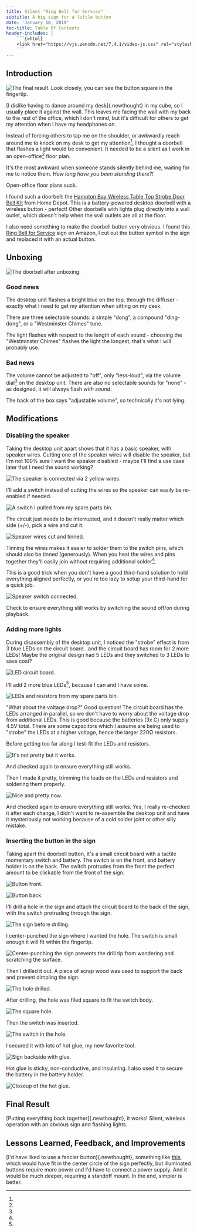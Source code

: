 ```yaml
---
title: Silent "Ring Bell for Service"
subtitle: A big sign for a little button
date: 'January 10, 2019'
toc-title: Table Of Contents
header-includes: |
    ```{=html}
    <link href="https://vjs.zencdn.net/7.4.1/video-js.css" rel="stylesheet">
    ```
---
```


## Introduction

![The final result. [Look closely](images/final_result_square_full.jpg), you can see the button square in the fingertip.](images/final_result_square_full.jpg)

[I dislike having to dance around my desk]{.newthought} in my cube, so I usually place it against the wall. This leaves me facing the wall with my back to the rest of the office, which I don't mind, but it's difficult for others to get my attention when I have my headphones on.

Instead of forcing others to tap me on the shoulder, or awkwardly reach around me to knock on my desk to get my attention[^standing_there], I thought a doorbell that flashes a light would be convenient. It needed to be a silent as I work in an open-office[^open_office] floor plan.

[^standing_there]:
It's the most awkward when someone stands silently behind me, waiting for me to notice them. *How long have you been standing there?!*

[^open_office]:
Open-office floor plans suck.

I found such a doorbell: the [Hampton Bay Wireless Table Top Strobe Door Bell Kit](https://www.homedepot.com/p/Hampton-Bay-Wireless-Table-Top-Strobe-Door-Bell-Kit-HB-7778-02/206135529) from Home Depot. This is a battery-powered desktop doorbell with a wireless button - perfect! Other doorbells with lights plug directly into a wall outlet, which doesn't help when the wall outlets are all at the floor.

I also need something to make the doorbell button very obvious. I found this [Ring Bell for Service](https://smile.amazon.com/gp/product/B0747VYDHY) sign on Amazon, I cut out the button symbol in the sign and replaced it with an actual button.

## Unboxing

![The [doorbell](images/doorbell_original_full.jpg) after unboxing.](images/doorbell_original_full.jpg)

### Good news

The desktop unit flashes a bright blue on the top, through the diffuser - exactly what I need to get my attention when sitting on my desk.

There are three selectable sounds: a simple "dong", a compound "ding-dong", or a "Westminster Chimes" tune.

The light flashes with respect to the length of each sound - choosing the "Westminster Chimes" flashes the light the longest, that's what I will probably use.

### Bad news

The volume cannot be adjusted to "off", only "less-loud", via the volume dial[^volume_dial] on the desktop unit. There are also no selectable sounds for "none" - as designed, it will always flash *with sound*.

[^volume_dial]:
The back of the box says "adjustable volume", so technically it's not lying.

## Modifications

### Disabling the speaker

Taking the desktop unit apart shows that it has a basic speaker, with speaker wires. Cutting one of the speaker wires will disable the speaker, but I'm not 100% sure I want the speaker disabled - maybe I'll find a use case later that I need the sound working?

![The [speaker](images/open_back_original_full.jpg) is connected via 2 yellow wires.](images/open_back_original_full.jpg)

I'll add a switch instead of cutting the wires so the speaker can easily be re-enabled if needed.

![A [switch](images/switch_full.jpg) I pulled from my spare parts bin.](images/switch_full.jpg)

The circuit just needs to be interrupted, and it doesn't really matter which side (+/-), pick a wire and cut it.

![[Speaker wires](images/speaker_wires_cut_tinned_full.jpg) cut and tinned.](images/speaker_wires_cut_tinned_full.jpg)

Tinning the wires makes it easier to solder them to the switch pins, which should also be tinned (generously). When you heat the wires and pins together they'll easily join without requiring additional solder[^need_more_hands].

[^need_more_hands]:
This is a good trick when you don't have a good third-hand solution to hold everything aligned perfectly, or you're too lazy to setup your third-hand for a quick job.

![[Speaker switch](images/speaker_switch_connected_full.jpg) connected.](images/speaker_switch_connected_full.jpg)

Check to ensure everything still works by switching the sound off/on during playback.

<figure>
<video-js id="check_speaker_switch" class="vjs-16-9" controls preload="auto" data-setup='{}'>
<source src="images/check_speaker_switch_web.mp4" type='video/mp4'>
</video-js>
</figure>

### Adding more lights

During disassembly of the desktop unit, I noticed the "strobe" effect is from 3 blue LEDs on the circuit board...and the circuit board has room for 2 more LEDs! Maybe the original design had 5 LEDs and they switched to 3 LEDs to save cost?

![[LED](images/leds_original_full.jpg) circuit board.](images/leds_original_full.jpg)

I'll add 2 more blue LEDs[^voltage_drop], because I can and I have some.

![[LEDs and resistors](images/leds_resistors_full.jpg) from my spare parts bin.](images/leds_resistors_full.jpg)

[^voltage_drop]:
"What about the voltage drop?" Good question! The circuit board has the LEDs arranged in parallel, so we don't have to worry about the voltage drop from additional LEDs. This is good because the batteries (3x C) only supply 4.5V total. There are some capacitors which I assume are being used to "strobe" the LEDs at a higher voltage, hence the larger 220&Omega; resistors.

Before getting too far along I test-fit the LEDs and resistors.

![It's not [pretty](images/leds_test_fit_full.jpg) but it works.](images/leds_test_fit_full.jpg)

And checked again to ensure everything still works.

<figure>
<video-js id="check_led_test_fit" class="vjs-16-9" controls preload="auto" data-setup='{}'>
<source src="images/check_led_test_fit_web.mp4" type='video/mp4'>
</video-js>
</figure>

Then I made it pretty, trimming the leads on the LEDs and resistors and soldering them properly.

![Nice and [pretty](images/leds_final_full.jpg) now.](images/leds_final_full.jpg)

And checked again to ensure everything still works. Yes, I really re-checked it after each change, I didn't want to re-assemble the desktop unit and have it mysteriously not working because of a cold solder joint or other silly mistake.

<figure>
<video-js id="check_leds_final" class="vjs-16-9" controls preload="auto" data-setup='{}'>
<source src="images/check_leds_final_web.mp4" type='video/mp4'>
</video-js>
</figure>

### Inserting the button in the sign

Taking apart the doorbell button, it's a small circuit board with a tactile momentary switch and battery. The switch is on the front, and battery holder is on the back. The switch protrudes from the front the perfect amount to be clickable from the front of the sign.

![Button [front](images/button_front_full.jpg).](images/button_front_full.jpg)

![Button [back](images/button_back_full.jpg).](images/button_back_full.jpg)

I'll drill a hole in the sign and attach the circuit board to the back of the sign, with the switch protruding through the sign.

![The [sign](images/sign_original_full.jpg) before drilling.](images/sign_original_full.jpg)

I center-punched the sign where I wanted the hole. The switch is small enough it will fit within the fingertip.

![Center-punching the [sign](images/sign_center_punch_full.jpg) prevents the drill tip from wandering and scratching the surface.](images/sign_center_punch_full.jpg)

Then I drilled it out. A piece of scrap wood was used to support the back and prevent dimpling the sign.

![The [hole](images/sign_drilled_full.jpg) drilled.](images/sign_drilled_full.jpg)

After drilling, the hole was filed square to fit the switch body.

![The [square hole](images/sign_filed_square_full.jpg).](images/sign_filed_square_full.jpg)

Then the switch was inserted.

![The [switch in the hole](images/sign_switch_installed_full.jpg).](images/sign_switch_installed_full.jpg)

I secured it with lots of hot glue, my new favorite tool.

![Sign [backside](images/sign_backside_full.jpg) with glue.](images/sign_backside_full.jpg)

Hot glue is sticky, non-conductive, and insulating. I also used it to secure the battery in the battery holder.

![[Closeup](images/sign_glue_closeup_full.jpg) of the hot glue.](images/sign_glue_closeup_full.jpg)

## Final Result

[Putting everything back together]{.newthought}, it works! Silent, wireless operation with an obvious sign and flashing lights.

<figure>
<video-js id="final_result" class="vjs-16-9" controls preload="auto" data-setup='{}'>
<source src="images/final_result_web.mp4" type='video/mp4'>
</video-js>
</figure>

## Lessons Learned, Feedback, and Improvements

[I'd have liked to use a fancier button]{.newthought}, something like [this](https://www.adafruit.com/product/481), which would have fit in the center circle of the sign perfectly, but illuminated buttons require more power and I'd have to connect a power supply. And it would be much deeper, requiring a standoff mount. In the end, simpler is better.

<!-- Load JS last after page load for best UX -->
<script src="https://vjs.zencdn.net/7.4.1/video.js"></script>
